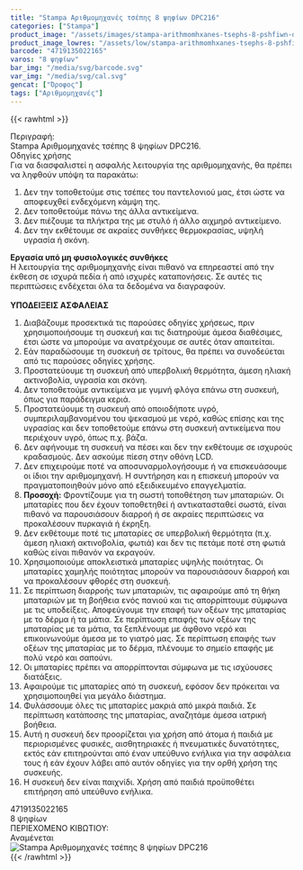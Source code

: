 ```yaml
---
title: "Stampa Αριθμομηχανές τσέπης 8 ψηφίων DPC216"
categories: ["Stampa"]
product_image: "/assets/images/stampa-arithmomhxanes-tsephs-8-pshfiwn-dpc216.jpg"
product_image_lowres: "/assets/low/stampa-arithmomhxanes-tsephs-8-pshfiwn-dpc216.jpg"
barcode: "4719135022165"
varos: "8 ψηφίων"
bar_img: "/media/svg/barcode.svg"
var_img: "/media/svg/cal.svg"
gencat: ["Όροφος"]
tags: ["Αριθμομηχανές"]
---
```

{{< rawhtml >}}

<div class="sload636"><div class="product"><div id="sistatika">Περιγραφή:</div><div class="alltext">Stampa Αριθμομηχανές τσέπης 8 ψηφίων DPC216.</div><div id="loipa">Οδηγίες χρήσης</div><div class="alltext">Για να διασφαλιστεί η ασφαλής λειτουργία της αριθμομηχανής, θα πρέπει να ληφθούν υπόψη τα παρακάτω:&nbsp;<br><ol><li>Δεν την τοποθετούμε στις τσέπες του παντελονιού μας, έτσι ώστε να αποφευχθεί ενδεχόµενη κάµψη της.&nbsp;</li><li>Δεν τοποθετούμε πάνω της άλλα αντικείμενα.&nbsp;</li><li>Δεν πιέζουμε τα πλήκτρα της με στυλό ή άλλο αιχμηρό αντικείμενο.&nbsp;</li><li>Δεν την εκθέτουμε σε ακραίες συνθήκες θερμοκρασίας, υψηλή υγρασία ή σκόνη.&nbsp;</li></ol><strong>Εργασία υπό μη φυσιολογικές συνθήκες&nbsp;</strong><br>Η λειτουργία της αριθµοµηχανής είναι πιθανό να επηρεαστεί από την έκθεση σε ισχυρά πεδία ή από ισχυρές καταπονήσεις. Σε αυτές τις περιπτώσεις ενδέχεται όλα τα δεδομένα να διαγραφούν.<br><b><br>ΥΠΟΔΕΙΞΕΙΣ ΑΣΦΑΛΕΙΑΣ</b><br><ol><li>Διαβάζουμε προσεκτικά τις παρούσες οδηγίες χρήσεως, πριν χρησιμοποιήσουμε τη συσκευή και τις διατηρούμε άμεσα διαθέσιμες, έτσι ώστε να μπορούμε να ανατρέχουμε σε αυτές όταν απαιτείται.&nbsp;</li><li>Εάν παραδώσουμε τη συσκευή σε τρίτους, θα πρέπει να συνοδεύεται από τις παρούσες οδηγίες χρήσης.&nbsp;</li><li>Προστατεύουμε τη συσκευή από υπερβολική θερμότητα, άμεση ηλιακή ακτινοβολία, υγρασία και σκόνη.&nbsp;</li><li>Δεν τοποθετούμε αντικείμενα με γυμνή φλόγα επάνω στη συσκευή, όπως για παράδειγμα κεριά.&nbsp;</li><li>Προστατεύουμε τη συσκευή από οποιοδήποτε υγρό, συμπεριλαμβανομένου του ψεκασμού με νερό, καθώς επίσης και της υγρασίας και δεν τοποθετούμε επάνω στη συσκευή αντικείμενα που περιέχουν υγρό, όπως π.χ. βάζα.&nbsp;</li><li>Δεν αφήνουμε τη συσκευή να πέσει και δεν την εκθέτουμε σε ισχυρούς κραδασμούς. Δεν ασκούμε πίεση στην οθόνη LCD.&nbsp;</li><li>Δεν επιχειρούμε ποτέ να αποσυναρμολογήσουμε ή να επισκευάσουμε οι ίδιοι την αριθμομηχανή. Η συντήρηση και η επισκευή μπορούν να πραγματοποιηθούν μόνο από εξειδικευμένο επαγγελματία.&nbsp;</li><li><strong>Προσοχή:</strong> Φροντίζουμε για τη σωστή τοποθέτηση των μπαταριών. Οι μπαταρίες που δεν έχουν τοποθετηθεί ή αντικατασταθεί σωστά, είναι πιθανό να παρουσιάσουν διαρροή ή σε ακραίες περιπτώσεις να προκαλέσουν πυρκαγιά ή έκρηξη.</li><li>Δεν εκθέτουμε ποτέ τις μπαταρίες σε υπερβολική θερμότητα (π.χ. άμεση ηλιακή ακτινοβολία, φωτιά) και δεν τις πετάμε ποτέ στη φωτιά καθώς είναι πιθανόν να εκραγούν.&nbsp;</li><li>Χρησιμοποιούμε αποκλειστικά μπαταρίες υψηλής ποιότητας. Οι μπαταρίες χαμηλής ποιότητας μπορούν να παρουσιάσουν διαρροή και να προκαλέσουν φθορές στη συσκευή.&nbsp;</li><li>Σε περίπτωση διαρροής των μπαταριών, τις αφαιρούμε από τη θήκη μπαταριών με τη βοήθεια ενός πανιού και τις απορρίπτουμε σύμφωνα με τις υποδείξεις. Αποφεύγουμε την επαφή των οξέων της μπαταρίας με το δέρμα ή τα μάτια. Σε περίπτωση επαφής των οξέων της μπαταρίας με τα μάτια, τα ξεπλένουμε με άφθονο νερό και επικοινωνούμε άμεσα με το γιατρό μας. Σε περίπτωση επαφής των οξέων της μπαταρίας με το δέρμα, πλένουμε το σημείο επαφής με πολύ νερό και σαπούνι.&nbsp;</li><li>Οι μπαταρίες πρέπει να απορρίπτονται σύμφωνα με τις ισχύουσες διατάξεις.&nbsp;</li><li>Αφαιρούμε τις μπαταρίες από τη συσκευή, εφόσον δεν πρόκειται να χρησιμοποιηθεί για μεγάλο διάστημα.&nbsp;</li><li>Φυλάσσουμε όλες τις μπαταρίες μακριά από μικρά παιδιά. Σε περίπτωση κατάποσης της μπαταρίας, αναζητάμε άμεσα ιατρική βοήθεια.&nbsp;</li><li>Αυτή η συσκευή δεν προορίζεται για χρήση από άτομα ή παιδιά με περιορισμένες φυσικές, αισθητηριακές ή πνευματικές δυνατότητες, εκτός εάν επιτηρούνται από έναν υπεύθυνο ενήλικα για την ασφάλεια τους ή εάν έχουν λάβει από αυτόν οδηγίες για την ορθή χρήση της συσκευής.&nbsp;</li><li>Η συσκευή δεν είναι παιχνίδι. Χρήση από παιδιά προϋποθέτει επιτήρηση από υπεύθυνο ενήλικα.</li></ol></div><div id="barcode"><div id="barimage1"></div><span id="bartext">4719135022165</span></div><div id="varos"><div id="varosimage1" style="background-image:url(/media/svg/cal.svg);background-size:19px 22px"></div><span id="varostext">8 ψηφίων</span></div><div id="kivotio">ΠΕΡΙΕΧΟΜΕΝΟ ΚΙΒΩΤΙΟΥ:<br>Αναμένεται</div><div class="pimg"><img alt="Stampa Αριθμομηχανές τσέπης 8 ψηφίων DPC216" title="Stampa Αριθμομηχανές τσέπης 8 ψηφίων DPC216" src="/assets/images/stampa-arithmomhxanes-tsephs-8-pshfiwn-dpc216.jpg"></div></div></div>
{{< /rawhtml >}}


